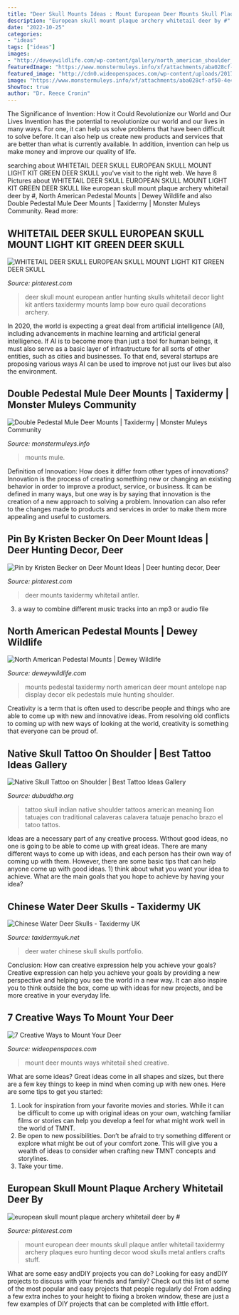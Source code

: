 ```yaml
---
title: "Deer Skull Mounts Ideas : Mount European Deer Mounts Skull Plaque Antler Whitetail Taxidermy Archery Plaques Euro Hunting Decor Wood Skulls Metal Antlers Crafts Stuff"
description: "European skull mount plaque archery whitetail deer by #"
date: "2022-10-25"
categories:
- "ideas"
tags: ["ideas"]
images:
- "http://deweywildlife.com/wp-content/gallery/north_american_shoulder_and_pedestal_mounts/DSC_0430-e1508437278918.jpg"
featuredImage: "https://www.monstermuleys.info/xf/attachments/aba028cf-af50-4e4c-83fb-b8c4cd89a715-jpeg.4907/"
featured_image: "http://cdn0.wideopenspaces.com/wp-content/uploads/2017/04/Mount-7.jpg"
image: "https://www.monstermuleys.info/xf/attachments/aba028cf-af50-4e4c-83fb-b8c4cd89a715-jpeg.4907/"
ShowToc: true
author: "Dr. Reece Cronin"
---
```



The Significance of Invention: How it Could Revolutionize our World and Our Lives
Invention has the potential to revolutionize our world and our lives in many ways. For one, it can help us solve problems that have been difficult to solve before. It can also help us create new products and services that are better than what is currently available. In addition, invention can help us make money and improve our quality of life.

	

		
searching about WHITETAIL DEER SKULL EUROPEAN SKULL MOUNT LIGHT KIT GREEN DEER SKULL you've visit to the right web. We have 8 Pictures about WHITETAIL DEER SKULL EUROPEAN SKULL MOUNT LIGHT KIT GREEN DEER SKULL like european skull mount plaque archery whitetail deer by #, North American Pedestal Mounts | Dewey Wildlife and also Double Pedestal Mule Deer Mounts | Taxidermy | Monster Muleys Community. Read more:
		
    
## WHITETAIL DEER SKULL EUROPEAN SKULL MOUNT LIGHT KIT GREEN DEER SKULL

<img loading=lazy src="https://i.pinimg.com/736x/8a/97/b8/8a97b85a391f84c6f7c033560f1702d4.jpg" onerror="this.onerror=null;this.src='https://tse1.mm.bing.net/th?id=OIP.ANW4lYC2ZY6ewLxzd65F6AAAAA&amp;pid=15.1';" alt="WHITETAIL DEER SKULL EUROPEAN SKULL MOUNT LIGHT KIT GREEN DEER SKULL">

_Source: pinterest.com_

>deer skull mount european antler hunting skulls whitetail decor light kit antlers taxidermy mounts lamp bow euro quail decorations archery. 

	

In 2020, the world is expecting a great deal from artificial intelligence (AI), including advancements in machine learning and artificial general intelligence. If AI is to become more than just a tool for human beings, it must also serve as a basic layer of infrastructure for all sorts of other entities, such as cities and businesses. To that end, several startups are proposing various ways AI can be used to improve not just our lives but also the environment.

    
## Double Pedestal Mule Deer Mounts | Taxidermy | Monster Muleys Community

<img loading=lazy src="https://www.monstermuleys.info/xf/attachments/aba028cf-af50-4e4c-83fb-b8c4cd89a715-jpeg.4907/" onerror="this.onerror=null;this.src='https://tse4.mm.bing.net/th?id=OIP.ZGM0p8P54lX_qp7qnZ-dKQHaJ4&amp;pid=15.1';" alt="Double Pedestal Mule Deer Mounts | Taxidermy | Monster Muleys Community">

_Source: monstermuleys.info_

>mounts mule. 

	

Definition of Innovation: How does it differ from other types of innovations?
Innovation is the process of creating something new or changing an existing behavior in order to improve a product, service, or business. It can be defined in many ways, but one way is by saying that innovation is the creation of a new approach to solving a problem. Innovation can also refer to the changes made to products and services in order to make them more appealing and useful to customers.

    
## Pin By Kristen Becker On Deer Mount Ideas | Deer Hunting Decor, Deer

<img loading=lazy src="https://i.pinimg.com/736x/35/12/a9/3512a9b6c1bf3db2c7799b1d013e8a89.jpg" onerror="this.onerror=null;this.src='https://tse2.mm.bing.net/th?id=OIP.iWyZf9w9EPARYH7Qg_VRoQHaJ4&amp;pid=15.1';" alt="Pin by Kristen Becker on Deer Mount Ideas | Deer hunting decor, Deer">

_Source: pinterest.com_

>deer mounts taxidermy whitetail antler. 

	

3. a way to combine different music tracks into an mp3 or audio file

    
## North American Pedestal Mounts | Dewey Wildlife

<img loading=lazy src="http://deweywildlife.com/wp-content/gallery/north_american_shoulder_and_pedestal_mounts/DSC_0430-e1508437278918.jpg" onerror="this.onerror=null;this.src='https://tse3.mm.bing.net/th?id=OIP.Nm6w5qSwQHCzmM4RFZs2zQHaK6&amp;pid=15.1';" alt="North American Pedestal Mounts | Dewey Wildlife">

_Source: deweywildlife.com_

>mounts pedestal taxidermy north american deer mount antelope nap display decor elk pedestals mule hunting shoulder. 

	

Creativity is a term that is often used to describe people and things who are able to come up with new and innovative ideas. From resolving old conflicts to coming up with new ways of looking at the world, creativity is something that everyone can be proud of.

    
## Native Skull Tattoo On Shoulder | Best Tattoo Ideas Gallery

<img loading=lazy src="http://www.dubuddha.org/wp-content/uploads/2017/06/Native-Skull-Tattoo-by-Feliphe-Veiga-728x791.jpg" onerror="this.onerror=null;this.src='https://tse3.mm.bing.net/th?id=OIP.l-tnMZpRADgTBfuKtuDXpAHaID&amp;pid=15.1';" alt="Native Skull Tattoo on Shoulder | Best Tattoo Ideas Gallery">

_Source: dubuddha.org_

>tattoo skull indian native shoulder tattoos american meaning lion tatuajes con traditional calaveras calavera tatuaje penacho brazo el tatoo tattos. 

	

Ideas are a necessary part of any creative process. Without good ideas, no one is going to be able to come up with great ideas. There are many different ways to come up with ideas, and each person has their own way of coming up with them. However, there are some basic tips that can help anyone come up with good ideas. 1) think about what you want your idea to achieve. What are the main goals that you hope to achieve by having your idea?

    
## Chinese Water Deer Skulls - Taxidermy UK

<img loading=lazy src="https://www.taxidermyuk.net/wp-content/uploads/2017/10/CWD-skull_06.jpg" onerror="this.onerror=null;this.src='https://tse4.mm.bing.net/th?id=OIP.9hz_MTigSYkVPmhqd4hxBwHaFy&amp;pid=15.1';" alt="Chinese Water Deer Skulls - Taxidermy UK">

_Source: taxidermyuk.net_

>deer water chinese skull skulls portfolio. 

	

Conclusion: How can creative expression help you achieve your goals?
Creative expression can help you achieve your goals by providing a new perspective and helping you see the world in a new way. It can also inspire you to think outside the box, come up with ideas for new projects, and be more creative in your everyday life.

    
## 7 Creative Ways To Mount Your Deer

<img loading=lazy src="http://cdn0.wideopenspaces.com/wp-content/uploads/2017/04/Mount-7.jpg" onerror="this.onerror=null;this.src='https://tse2.mm.bing.net/th?id=OIP.-9v5UQK4EMWRbid-wN-RcgHaFj&amp;pid=15.1';" alt="7 Creative Ways to Mount Your Deer">

_Source: wideopenspaces.com_

>mount deer mounts ways whitetail shed creative. 

	

What are some ideas?
Great ideas come in all shapes and sizes, but there are a few key things to keep in mind when coming up with new ones. Here are some tips to get you started: 
1. Look for inspiration from your favorite movies and stories. While it can be difficult to come up with original ideas on your own, watching familiar films or stories can help you develop a feel for what might work well in the world of TMNT. 
2. Be open to new possibilities. Don’t be afraid to try something different or explore what might be out of your comfort zone. This will give you a wealth of ideas to consider when crafting new TMNT concepts and storylines. 
3. Take your time.

    
## European Skull Mount Plaque Archery Whitetail Deer By #

<img loading=lazy src="https://i.pinimg.com/736x/2d/1e/d9/2d1ed9bc362cf474b78e41b1ebdabba0.jpg" onerror="this.onerror=null;this.src='https://tse4.mm.bing.net/th?id=OIP.HzYsFldfKHSbxEX-DIP6nAHaJ2&amp;pid=15.1';" alt="european skull mount plaque archery whitetail deer by #">

_Source: pinterest.com_

>mount european deer mounts skull plaque antler whitetail taxidermy archery plaques euro hunting decor wood skulls metal antlers crafts stuff. 

	

What are some easy andDIY projects you can do?
Looking for easy andDIY projects to discuss with your friends and family? Check out this list of some of the most popular and easy projects that people regularly do! From adding a few extra inches to your height to fixing a broken window, these are just a few examples of DIY projects that can be completed with little effort.

